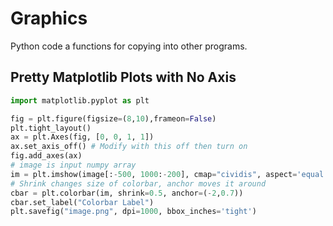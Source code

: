 # Graphics
Python code a functions for copying into other programs.


## Pretty Matplotlib Plots with No Axis
```python
import matplotlib.pyplot as plt

fig = plt.figure(figsize=(8,10),frameon=False)
plt.tight_layout()
ax = plt.Axes(fig, [0, 0, 1, 1])
ax.set_axis_off() # Modify with this off then turn on
fig.add_axes(ax)
# image is input numpy array
im = plt.imshow(image[:-500, 1000:-200], cmap="cividis", aspect='equal')
# Shrink changes size of colorbar, anchor moves it around
cbar = plt.colorbar(im, shrink=0.5, anchor=(-2,0.7))
cbar.set_label("Colorbar Label")
plt.savefig("image.png", dpi=1000, bbox_inches='tight')
```